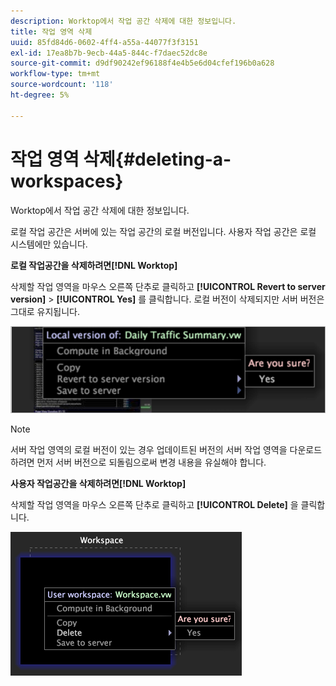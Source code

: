 ```yaml
---
description: Worktop에서 작업 공간 삭제에 대한 정보입니다.
title: 작업 영역 삭제
uuid: 85fd84d6-0602-4ff4-a55a-44077f3f3151
exl-id: 17ea8b7b-9ecb-44a5-844c-f7daec52dc8e
source-git-commit: d9df90242ef96188f4e4b5e6d04cfef196b0a628
workflow-type: tm+mt
source-wordcount: '118'
ht-degree: 5%

---
```


# 작업 영역 삭제{#deleting-a-workspaces}

Worktop에서 작업 공간 삭제에 대한 정보입니다.

로컬 작업 공간은 서버에 있는 작업 공간의 로컬 버전입니다. 사용자 작업 공간은 로컬 시스템에만 있습니다.

**로컬 작업공간을 삭제하려면[!DNL Worktop]**

삭제할 작업 영역을 마우스 오른쪽 단추로 클릭하고 **[!UICONTROL Revert to server version]** > **[!UICONTROL Yes]** 를 클릭합니다. 로컬 버전이 삭제되지만 서버 버전은 그대로 유지됩니다.

![](assets/client-del.png)

>[!NOTE]
>
>서버 작업 영역의 로컬 버전이 있는 경우 업데이트된 버전의 서버 작업 영역을 다운로드하려면 먼저 서버 버전으로 되돌림으로써 변경 내용을 유실해야 합니다.

**사용자 작업공간을 삭제하려면[!DNL Worktop]**

삭제할 작업 영역을 마우스 오른쪽 단추로 클릭하고 **[!UICONTROL Delete]** 을 클릭합니다.

![](assets/mnu_workspaceManager_Deletewksp.png)
